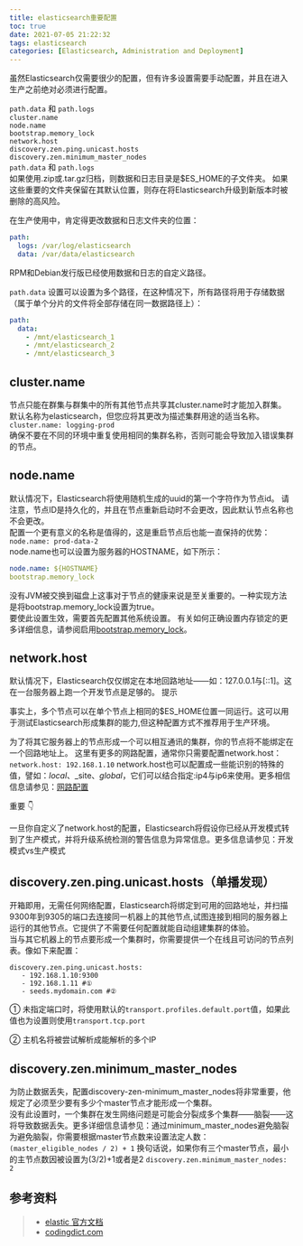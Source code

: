 ```yaml
---
title: elasticsearch重要配置
toc: true
date: 2021-07-05 21:22:32
tags: elasticsearch
categories: [Elasticsearch, Administration and Deployment]
---
```



虽然Elasticsearch仅需要很少的配置，但有许多设置需要手动配置，并且在进入生产之前绝对必须进行配置。

`path.data` 和 `path.logs`  
`cluster.name`  
`node.name`  
`bootstrap.memory_lock`  
`network.host`  
`discovery.zen.ping.unicast.hosts`  
`discovery.zen.minimum_master_nodes`   
`path.data` 和 `path.logs`  
如果使用.zip或.tar.gz归档，则数据和日志目录是$ES_HOME的子文件夹。 如果这些重要的文件夹保留在其默认位置，则存在将Elasticsearch升级到新版本时被删除的高风险。  

在生产使用中，肯定得更改数据和日志文件夹的位置：
```yaml
path:
  logs: /var/log/elasticsearch
  data: /var/data/elasticsearch
```
RPM和Debian发行版已经使用数据和日志的自定义路径。  

`path.data` 设置可以设置为多个路径，在这种情况下，所有路径将用于存储数据（属于单个分片的文件将全部存储在同一数据路径上）：
```yaml
path:
  data:
    - /mnt/elasticsearch_1
    - /mnt/elasticsearch_2
    - /mnt/elasticsearch_3
```
## cluster.name
节点只能在群集与群集中的所有其他节点共享其cluster.name时才能加入群集。 默认名称为elasticsearch，但您应将其更改为描述集群用途的适当名称。  
`cluster.name: logging-prod`  
确保不要在不同的环境中重复使用相同的集群名称，否则可能会导致加入错误集群的节点。  

## node.name
默认情况下，Elasticsearch将使用随机生成的uuid的第一个字符作为节点id。 请注意，节点ID是持久化的，并且在节点重新启动时不会更改，因此默认节点名称也不会更改。  
配置一个更有意义的名称是值得的，这是重启节点后也能一直保持的优势：  
`node.name: prod-data-2`  
node.name也可以设置为服务器的HOSTNAME，如下所示：  
```yaml
node.name: ${HOSTNAME}
bootstrap.memory_lock
```
没有JVM被交换到磁盘上这事对于节点的健康来说是至关重要的。一种实现方法是将bootstrap.memory_lock设置为true。  
要使此设置生效，需要首先配置其他系统设置。 有关如何正确设置内存锁定的更多详细信息，请参阅启用[bootstrap.memory_lock](https://www.elastic.co/guide/en/elasticsearch/reference/current/setup-configuration-memory.html#mlockall)。  

## network.host
默认情况下，Elasticsearch仅仅绑定在本地回路地址——如：127.0.0.1与[::1]。这在一台服务器上跑一个开发节点是足够的。
提示

事实上，多个节点可以在单个节点上相同的$ES_HOME位置一同运行。这可以用于测试Elasticsearch形成集群的能力,但这种配置方式不推荐用于生产环境。

为了将其它服务器上的节点形成一个可以相互通讯的集群，你的节点将不能绑定在一个回路地址上。 这里有更多的网路配置，通常你只需要配置network.host：  
`network.host: 192.168.1.10`
network.host也可以配置成一些能识别的特殊的值，譬如：_local_、_site、_global_，它们可以结合指定:ip4与ip6来使用。更多相信信息请参见：[网路配置](https://aqlu.gitbooks.io/elasticsearch-reference/content/Modules/Network_Settings.html)

重要 👇

一旦你自定义了network.host的配置，Elasticsearch将假设你已经从开发模式转到了生产模式，并将升级系统检测的警告信息为异常信息。更多信息请参见：开发模式vs生产模式

## discovery.zen.ping.unicast.hosts（单播发现）
开箱即用，无需任何网络配置，Elasticsearch将绑定到可用的回路地址，并扫描9300年到9305的端口去连接同一机器上的其他节点,试图连接到相同的服务器上运行的其他节点。它提供了不需要任何配置就能自动组建集群的体验。  
当与其它机器上的节点要形成一个集群时，你需要提供一个在线且可访问的节点列表。像如下来配置：  
```
discovery.zen.ping.unicast.hosts:
   - 192.168.1.10:9300
   - 192.168.1.11 #①
   - seeds.mydomain.com #②
```
① 未指定端口时，将使用默认的`transport.profiles.default.port`值，如果此值也为设置则使用`transport.tcp.port`

② 主机名将被尝试解析成能解析的多个IP

## discovery.zen.minimum_master_nodes
为防止数据丢失，配置discovery-zen-minimum_master_nodes将非常重要，他规定了必须至少要有多少个master节点才能形成一个集群。  
没有此设置时，一个集群在发生网络问题是可能会分裂成多个集群——脑裂——这将导致数据丢失。更多详细信息请参见：通过minimum_master_nodes避免脑裂
为避免脑裂，你需要根据master节点数来设置法定人数：
`(master_eligible_nodes / 2) + 1`
换句话说，如果你有三个master节点，最小的主节点数因被设置为(3/2)+1或者是2
`discovery.zen.minimum_master_nodes: 2`


## 参考资料
> - [elastic 官方文档](https://www.elastic.co/guide/en/elasticsearch/reference/current/setup-configuration-memory.html#mlockall)
> - [codingdict.com](https://www.codingdict.com/document)
